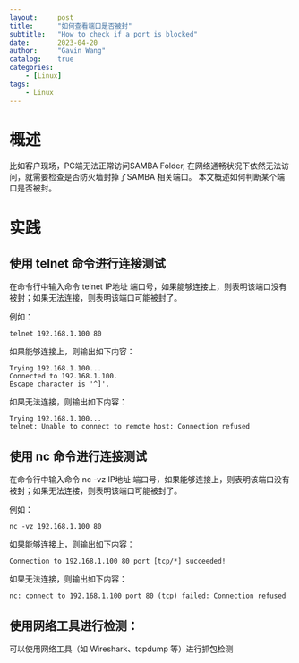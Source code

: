 ```yaml
---
layout:     post
title:      "如何查看端口是否被封"
subtitle:   "How to check if a port is blocked"
date:       2023-04-20
author:     "Gavin Wang"
catalog:    true
categories:
    - [Linux]
tags:
    - Linux
---
```



# 概述

比如客户现场，PC端无法正常访问SAMBA Folder, 在网络通畅状况下依然无法访问，就需要检查是否防火墙封掉了SAMBA 相关端口。
本文概述如何判断某个端口是否被封。


# 实践

## 使用 telnet 命令进行连接测试

在命令行中输入命令 telnet IP地址 端口号，如果能够连接上，则表明该端口没有被封；如果无法连接，则表明该端口可能被封了。

例如：

```shell
telnet 192.168.1.100 80
```

如果能够连接上，则输出如下内容：

```shell
Trying 192.168.1.100...
Connected to 192.168.1.100.
Escape character is '^]'.
```


如果无法连接，则输出如下内容：

```shell
Trying 192.168.1.100...
telnet: Unable to connect to remote host: Connection refused
```

## 使用 nc 命令进行连接测试

在命令行中输入命令 nc -vz IP地址 端口号，如果能够连接上，则表明该端口没有被封；如果无法连接，则表明该端口可能被封了。

例如：

```shell
nc -vz 192.168.1.100 80
```

如果能够连接上，则输出如下内容：

```shell
Connection to 192.168.1.100 80 port [tcp/*] succeeded!
```


如果无法连接，则输出如下内容：

```shell
nc: connect to 192.168.1.100 port 80 (tcp) failed: Connection refused
```

## 使用网络工具进行检测：

可以使用网络工具（如 Wireshark、tcpdump 等）进行抓包检测
